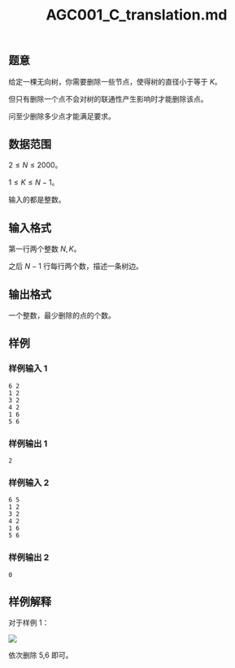 ﻿---
title: "AGC001_C_translation.md"
tags: []
author: ""
created: ""
---

## 题意

给定一棵无向树，你需要删除一些节点，使得树的直径小于等于 $K$。

但只有删除一个点不会对树的联通性产生影响时才能删除该点。

问至少删除多少点才能满足要求。

## 数据范围

$2\le N\le 2000$。

$1\le K\le N-1$。

输入的都是整数。

## 输入格式

第一行两个整数 $N,K$。

之后 $N-1$ 行每行两个数，描述一条树边。

## 输出格式

一个整数，最少删除的点的个数。

## 样例

### 样例输入 1

```
6 2
1 2
3 2
4 2
1 6
5 6
```

### 样例输出 1

```
2
```



### 样例输入 2

```
6 5
1 2
3 2
4 2
1 6
5 6
```

### 样例输出 2

```
0
```

## 样例解释

对于样例 1：

![](https://img.atcoder.jp/agc/001/Gg9pvPKw/ctree.png)

依次删除 5,6 即可。

